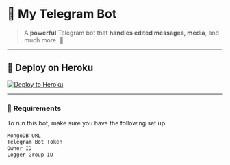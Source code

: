# 🌟 **My Telegram Bot**  
> A **powerful** Telegram bot that **handles edited messages, media**, and much more. 🚀

---

## 🚀 **Deploy on Heroku**  

[![Deploy to Heroku](https://www.herokucdn.com/deploy/button.svg)](https://heroku.com/deploy?template=https://github.com/Rajputshivsingh65/Edit)

---

### 🧰 **Requirements**

To run this bot, make sure you have the following set up:

```bash
MongoDB URL
Telegram Bot Token
Owner ID
Logger Group ID